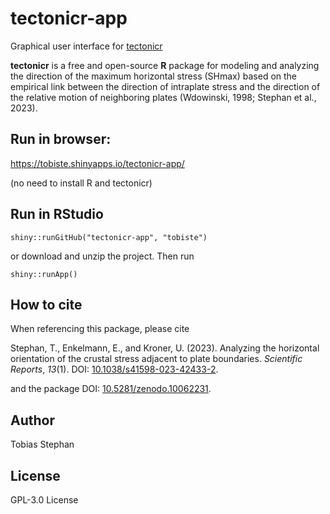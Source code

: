 # tectonicr-app
Graphical user interface for [tectonicr](https://tobiste.github.io/tectonicr/)

**tectonicr** is a free and open-source **R** package for modeling and analyzing
the direction of the maximum horizontal stress (SHmax) based on the empirical 
link between the direction of intraplate stress and the direction of the 
relative motion of neighboring plates (Wdowinski, 1998; Stephan et al., 2023). 

## Run in browser:
https://tobiste.shinyapps.io/tectonicr-app/

(no need to install R and tectonicr)

## Run in RStudio
```
shiny::runGitHub("tectonicr-app", "tobiste")
```

or download and unzip the project. Then run
```
shiny::runApp()
```


## How to cite
When referencing this package, please cite 

Stephan, T., Enkelmann, E., and Kroner, U. (2023). Analyzing the horizontal 
orientation of the crustal stress adjacent to plate boundaries. 
*Scientific Reports*, *13*(1). DOI: [10.1038/s41598-023-42433-2](https://doi.org/10.1038/s41598-023-42433-2).

and the package DOI: [10.5281/zenodo.10062231](https://doi.org/10.5281/zenodo.10062231).

## Author
Tobias Stephan


## License
GPL-3.0 License
